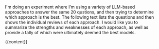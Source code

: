 I'm doing an experiment where I'm using a variety of LLM-based approaches to answer the same 20 qustions, and then trying to determine which approach is the best.  The following text lists the questions and then shows the individual reviews of each approach.  I would like you to summarize the strengths and weaknesses of each approach, as well as provide a tally of which were ultimately deemed the best models.

{{content}}